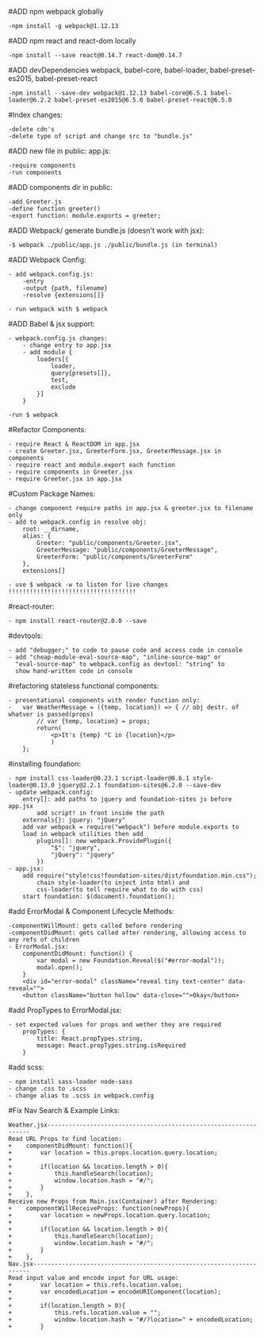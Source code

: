 #ADD npm webpack globally

    -npm install -g webpack@1.12.13
    
#ADD npm react and react-dom locally

    -npm install --save react@0.14.7 react-dom@0.14.7

#ADD devDependencies webpack, babel-core, babel-loader, babel-preset-es2015, babel-preset-react

    -npm install --save-dev webpack@1.12.13 babel-core@6.5.1 babel-loader@6.2.2 babel-preset-es2015@6.5.0 babel-preset-react@6.5.0
    
#Index changes: 

    -delete cdn's
    -delete type of script and change src to "bundle.js"
    
#ADD new file in public: app.js:

    -require components
    -run components
    
#ADD components dir in public:

    -add Greeter.js
    -define function greeter()
    -export function: module.exports = greeter;
    
#ADD Webpack/ generate bundle.js    (doesn't work with jsx):

    -$ webpack ./public/app.js ./public/bundle.js (in terminal)

#ADD Webpack Config: 

    - add webpack.config.js:
        -entry
        -output {path, filename}
        -resolve {extensions[]}
        
    - run webpack with $ webpack
    
#ADD Babel & jsx support: 

    - webpack.config.js changes: 
        - change entry to app.jsx
        - add module {
            loaders[{
                loader,
                query{presets[]},
                test,
                exclude
            }]
        }
        
    -run $ webpack
    
#Refactor Components:

    - require React & ReactDOM in app.jsx
    - create Greeter.jsx, GreeterForm.jsx, GreeterMessage.jsx in components
    - require react and module.export each function
    - require components in Greeter.jsx
    - require Greeter.jsx in app.jsx
    
#Custom Package Names:

    - change component require paths in app.jsx & greeter.jsx to filename only
    - add to webpack.config in resolve obj:
        root: __dirname,
        alias: {
            Greeter: "public/components/Greeter.jsx",
            GreeterMessage: "public/components/GreeterMessage",
            GreeterForm: "public/components/GreeterForm"
        },
        extensions[]
        
    - use $ webpack -w to listen for live changes !!!!!!!!!!!!!!!!!!!!!!!!!!!!!!!!!!!!
    
#react-router:

    - npm install react-router@2.0.0 --save
    
#devtools: 

    - add "debugger;" to code to pause code and access code in console
    - add "cheap-module-eval-source-map", "inline-source-map" or 
      "eval-source-map" to webpack.config as devtool: "string" to 
      show hand-written code in console
    
#refactoring stateless functional components:

    - presentational components with render function only:
    -   var WeatherMessage = ({temp, location}) => { // obj destr. of whatver is passed(props)
            // var {temp, location} = props;
            return(
                <p>It's {temp} °C in {location}</p>
                )    
        };

#installing foundation:

    - npm install css-loader@0.23.1 script-loader@0.6.1 style-loader@0.13.0 jquery@2.2.1 foundation-sites@6.2.0 --save-dev
    - update webpack.config:
        entry[]: add paths to jquery and foundation-sites js before app.jsx 
            add script! in front inside the path
        externals{}: jquery: "jQuery"
        add var webpack = require("webpack") before module.exports to 
        load in webpack utilities then add
            plugins[]: new webpack.ProvidePlugin({
                "$": "jquery",
                "jQuery": "jquery"
            })
    - app.jsx:
        add require("style!css!foundation-sites/dist/foundation.min.css");
            chain style-loader(to inject into html) and 
            css-loader(to tell require what to do with css)
        start foundation: $(document).foundation();
        
#add ErrorModal & Component Lifecycle Methods:

    -componentWillMount: gets called before rendering
    -componentDidMount: gets called after rendering, allowing access to any refs of children
    - ErrorModal.jsx: 
        componentDidMount: function() {
            var modal = new Foundation.Reveal($("#error-modal"));
            modal.open();
        }
        <div id="error-modal" className="reveal tiny text-center" data-reveal="">
        <button className="button hollow" data-close="">Okay</button>
    
#add PropTypes to ErrorModal.jsx:

    - set expected values for props and wether they are required
        propTypes: {
            title: React.propTypes.string,
            message: React.propTypes.string.isRequired
        }
        
#add scss:

    - npm install sass-loader node-sass
    - change .css to .scss
    - change alias to .scss in webpack.config
    
#Fix Nav Search & Example Links:

    Weather.jsx-----------------------------------------------------------------
    Read URL Props to find location:
    +    componentDidMount: function(){
    +        var location = this.props.location.query.location;
    +        
    +        if(location && location.length > 0){
    +            this.handleSearch(location);
    +            window.location.hash = "#/";
    +        }
    +    },
    Receive new Props from Main.jsx(Container) after Rendering:
    +    componentWillReceiveProps: function(newProps){
    +        var location = newProps.location.query.location;
    +        
    +        if(location && location.length > 0){
    +            this.handleSearch(location);
    +            window.location.hash = "#/";
    +        }        
    +    },
    Nav.jsx---------------------------------------------------------------------
    Read input value and encode input for URL usage:
    +        var location = this.refs.location.value;
    +        var encodedLocation = encodeURIComponent(location);
    +        
    +        if(location.length > 0){
    +            this.refs.location.value = "";
    +            window.location.hash = "#/?location=" + encodedLocation;
    +        }